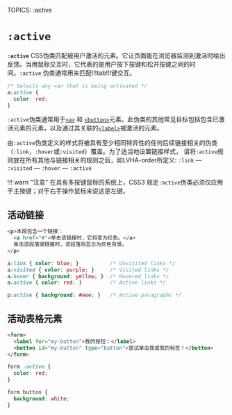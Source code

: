 TOPICS: :active

# `:active`

**`:active`** CSS伪类匹配被用户激活的元素。它让页面能在浏览器监测到激活时给出反馈。当用鼠标交互时，它代表的是用户按下按键和松开按键之间的时间。`:active` 伪类通常用来匹配!!!tab!!!键交互。

```css
/* Selects any <a> that is being activated */
a:active {
  color: red;
}
```

`:active`伪类通常用于[`<a>`](/zh-hans/webfrontend/<a>) 和 [`<button>`](/zh-hans/webfrontend/<button>)元素。此伪类的其他常见目标包括包含已激活元素的元素，以及通过其关联的[`<label>`](/zh-hans/webfrontend/<label>)被激活的元素。

由`:active`伪类定义的样式将被具有至少相同特异性的任何后续链接相关的伪类（`:link`，`:hover`或`:visited`）覆盖。为了适当地设置链接样式，
请将`:active`规则放在所有其他与链接相关的规则之后，如LVHA-order所定义: `:link` — `:visited` — `:hover` — `:active`

!!! warn "注意"
    在具有多按键鼠标的系统上，CSS3 规定`:active`伪类必须仅应用于主按键；对于右手操作鼠标来说这是左键。

## 活动链接

```html
<p>本段包含一个链接：
  <a href="#">单击该链接时，它将变为红色。</a>
  单击该段落或链接时，该段落将显示为灰色背景。
</p>
```

```css
a:link { color: blue; }          /* Unvisited links */
a:visited { color: purple; }     /* Visited links */
a:hover { background: yellow; }  /* Hovered links */
a:active { color: red; }         /* Active links */

p:active { background: #eee; }   /* Active paragraphs */
```

## 活动表格元素

```html
<form>
  <label for="my-button">我的按钮：</label>
  <button id="my-button" type="button">尝试单击我或我的标签！</button>
</form>
```

```css
form :active {
  color: red;
}

form button {
  background: white;
}
```

